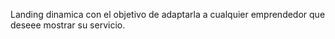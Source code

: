 Landing dinamica con el objetivo de adaptarla a cualquier emprendedor que deseee mostrar su servicio. 
